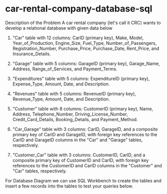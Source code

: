 # car-rental-company-database-sql


Description of the Problem A car rental company (let's call it CRC) wants to develop a relational database with given data below

1)  "Car" table with 12 columns: CarID (primary key), Make, Model, Year_of_Production, Engine_Size, Fuel_Type, Number_of_Passengers, Registration_Number, Purchase_Price,      Purchase_Date, Rent_Price, and Insurance_Details.

2)  "Garage" table with 5 columns: GarageID (primary key), Garage_Name, Address, Range_of_Services, and Payment_Terms.

3)  "Expenditures" table with 5 columns: ExpenditureID (primary key), Expense_Type, Amount, Date, and Description.

4)  "Revenues" table with 5 columns: RevenueID (primary key), Revenue_Type, Amount, Date, and Description.

5)  "Customer" table with 8 columns: CustomerID (primary key), Name, Address, Telephone_Number, Driving_License_Number, Credit_Card_Details, Booking_Details, and 
     Payment_Method.         

6)  "Car_Garage" table with 3 columns: CarID, GarageID, and a composite primary key of CarID and GarageID, with foreign key references to the CarID and GarageID columns      in the "Car" and "Garage" tables, respectively.

7)  "Customer_Car" table with 3 columns: CustomerID, CarID, and a composite primary key of CustomerID and CarID, with foreign key references to the CustomerID and CarID      columns in the "Customer" and "Car" tables, respectively.

For Database Diagram we can use SQL Workbench to create the tables and insert a few records into the tables to test your queries below.

